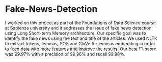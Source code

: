# Fake-News-Detection

I worked on this project as part of the Foundations of Data Science course at Sapienza university and it addresses the issue of fake news detection using Long Short-term Memory architecture. Our specific goal was to identify the fake news using the text and title of the articles. We used NLTK to extract tokens, lemmas, POS and GloVe for lemmas embedding in order to feed data with more features and improve the results. Our best F1-score was 99.97% with a precision of 99.96% and recall 99.98%.

